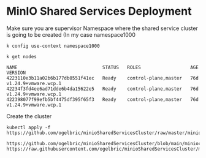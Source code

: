 # MinIO Shared Services Deployment 

Make sure you are supervisor Namespace where the shared service cluster is going to be created (In my case namespace1000

```
k config use-context namespace1000

k get nodes

NAME                               STATUS   ROLES                  AGE   VERSION
4223110e3b11a02b6b177db0551f41ec   Ready    control-plane,master   76d   v1.24.9+vmware.wcp.1
42234f3fd4ee6ad71dde6b4da15622e5   Ready    control-plane,master   76d   v1.24.9+vmware.wcp.1
422398077f99efb5bf4475df395f65f3   Ready    control-plane,master   76d   v1.24.9+vmware.wcp.1

```

Create the cluster

```
kubectl apply -f https://github.com/ogelbric/minioSharedServicesCluster/raw/master/miniocluster.yaml

https://github.com/ogelbric/minioSharedServicesCluster/blob/main/miniocluster.yaml
https://raw.githubusercontent.com/ogelbric/minioSharedServicesCluster/main/miniocluster.yaml

```

